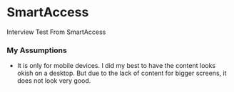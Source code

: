 # SmartAccess

Interview Test From SmartAccess

### My Assumptions

-   It is only for mobile devices. I did my best to have the content looks okish on a desktop. But due to the lack of content for bigger screens, it does not look very good.
